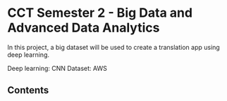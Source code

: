 # CCT Semester 2 - Big Data and Advanced Data Analytics


In this project, a big dataset will be used to create a translation app using deep learning.

Deep learning: CNN
Dataset: AWS

## Contents
